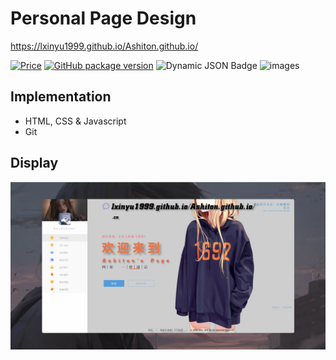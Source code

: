 # Personal Page Design
https://lxinyu1999.github.io/Ashiton.github.io/

<!-- 徽章（Badge）在这里特指一个小的图形标签，常用于项目的README文件中，以直观地展示项目的一些状态、信息或属性, 并提供了导航到相关资源的超链接。
使用公式：https://img.shields.io/badge/any_text-you_like-blue ；里面的-分割两个部分。或者也可以链接package来操作。
官网：https://shields.io/badges ，可以在这里生成badge
 -->

[![Price](https://img.shields.io/badge/price-FREE-0098f7.svg)](https://github.com/Lxinyu1999/Ashiton.github.io)
[![GitHub package version](https://img.shields.io/github/package-json/v/Lxinyu1999/Ashiton.github.io.svg)](https://github.com/Lxinyu1999/Ashiton.github.io)
![Dynamic JSON Badge](https://img.shields.io/badge/dynamic/json?url=https%3A%2F%2Fraw.githubusercontent.com%2FLxinyu1999%2FAshiton.github.io%2Fmain%2Fpackage.json&query=license&label=license)
![images](https://img.shields.io/badge/name-lxy-green)

## Implementation
- HTML, CSS & Javascript
- Git

## Display
![images](README_img/home_page.png)